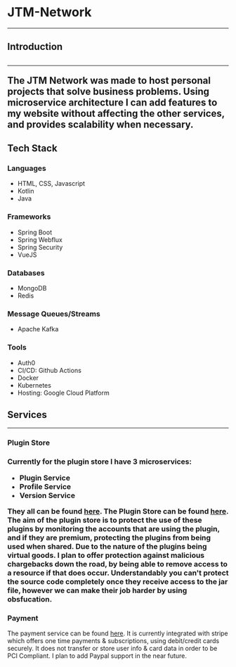 # JTM-Network
<hr/>

<h2> Introduction <h2/>

<hr/>
The JTM Network was made to host personal projects that solve business problems. Using microservice architecture I can add features to my website without affecting the other services, and provides scalability when necessary.

## Tech Stack

### Languages
- HTML, CSS, Javascript
- Kotlin
- Java

### Frameworks
- Spring Boot
- Spring Webflux
- Spring Security
- VueJS

### Databases
- MongoDB
- Redis

### Message Queues/Streams
- Apache Kafka

### Tools
- Auth0
- CI/CD: Github Actions
- Docker
- Kubernetes
- Hosting: Google Cloud Platform

## Services

<hr/>

<h3>Plugin Store<h3/>

Currently for the plugin store I have 3 microservices:
  - Plugin Service
  - Profile Service
  - Version Service

They all can be found [here](https://github.com/JTM-Network/minecraft-service). The Plugin Store can be found [here](https://www.jtm-network.com/products/store). The aim of the plugin store is to protect the use of these plugins by monitoring the accounts that are using the plugin, and if they are premium, protecting the plugins from being used when shared. Due to the nature of the plugins being virtual goods. I plan to offer protection against malicious chargebacks down the road, by being able to remove access to a resource if that does occur. Understandably you can't protect the source code completely once they receive access to the jar file, however we can make their job harder by using obsfucation.

### Payment

The payment service can be found [here](https://github.com/JTM-Network/payment-service). It is currently integrated with stripe which offers one time payments & subscriptions, using debit/credit cards securely. It does not transfer or store user info & card data in order to be PCI Compliant. I plan to add Paypal support in the near future.

